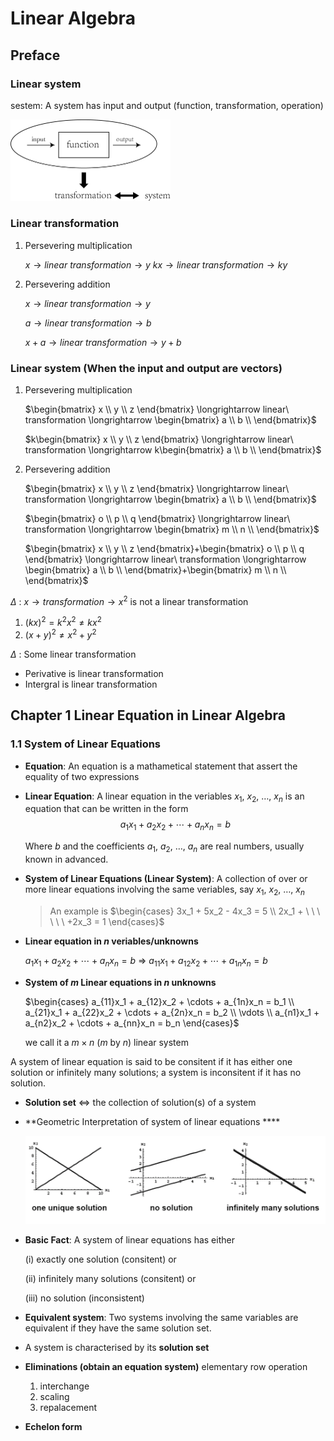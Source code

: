 # Linear Algebra

## Preface

### Linear system

sestem: A system has input and output (function, transformation, operation)

<img src="system的图形化解释.png" style="zoom:25%;" />

### Linear transformation

1. Persevering multiplication

    $x \longrightarrow linear\ transformation \longrightarrow y$			 $kx \longrightarrow linear\ transformation \longrightarrow ky$

2. Persevering addition

    $x \longrightarrow linear\ transformation \longrightarrow y$

    $a \longrightarrow linear\ transformation \longrightarrow b$

    $x+a \longrightarrow linear\ transformation \longrightarrow y+b$

    

### Linear system (When the input and output are vectors)

1. Persevering multiplication

    $\begin{bmatrix}
    x \\
    y \\
    z
    \end{bmatrix} \longrightarrow linear\ transformation \longrightarrow \begin{bmatrix}
    a \\
    b \\
    \end{bmatrix}$			 

    

    $k\begin{bmatrix}
    x \\
    y \\
    z
    \end{bmatrix} \longrightarrow linear\ transformation \longrightarrow k\begin{bmatrix}
    a \\
    b \\
    \end{bmatrix}$

2. Persevering addition

    $\begin{bmatrix}
    x \\
    y \\
    z
    \end{bmatrix} \longrightarrow linear\ transformation \longrightarrow \begin{bmatrix}
    a \\
    b \\
    \end{bmatrix}$

    

    $\begin{bmatrix}
    o \\
    p \\
    q
    \end{bmatrix} \longrightarrow linear\ transformation \longrightarrow \begin{bmatrix}
    m \\
    n \\
    \end{bmatrix}$

    

    $\begin{bmatrix}
    x \\
    y \\
    z
    \end{bmatrix}+\begin{bmatrix}
    o \\
    p \\
    q
    \end{bmatrix} \longrightarrow linear\ transformation \longrightarrow \begin{bmatrix}
    a \\
    b \\
    \end{bmatrix}+\begin{bmatrix}
    m \\
    n \\
    \end{bmatrix}$

    

$\Delta$ : $x \longrightarrow transformation \longrightarrow x^2$ is not a linear transformation

1. $(kx)^2 = k^2x^2 \neq kx^2$
2. $(x+y)^2 \neq x^2 + y^2$

$\Delta$ : Some linear transformation

- Perivative is linear transformation 
- Intergral is linear transformation 

## Chapter 1 Linear Equation in Linear Algebra

### 1.1 System of Linear Equations

- **Equation**: An equation is a mathametical statement that assert the equality of two expressions

- **Linear Equation**: A linear equation in the veriables $x_1,\ x_2,\ \ldots,\ x_n$ is an equation that can be written in the form $$a_1x_1 + a_2x_2 + \cdots + a_nx_n = b$$

    Where $b$  and the coefficients $a_1,\ a_2,\ \ldots,\ a_n$ are real numbers, usually known in advanced.

- **System of Linear Equations (Linear System)**: A collection of over or more linear equations involving the same veriables, say  $x_1,\ x_2,\ \ldots,\ x_n$

    > An example is $\begin{cases} 3x_1 + 5x_2 - 4x_3 = 5 \\ 2x_1 + \ \ \ \ \ \ +2x_3 = 1 \end{cases}$

- **Linear equation in $n$ veriables/unknowns**

    $a_1x_1 + a_2x_2 + \cdots + a_nx_n = b\ \Longrightarrow\ a_{11}x_1 + a_{12}x_2 + \cdots + a_{1n}x_n = b$

- **System of $m$ Linear equations in $n$  unknowns**

    $\begin{cases} a_{11}x_1 + a_{12}x_2 + \cdots + a_{1n}x_n = b_1 \\ a_{21}x_1 + a_{22}x_2 + \cdots + a_{2n}x_n = b_2 \\ \vdots \\ a_{n1}x_1 + a_{n2}x_2 + \cdots + a_{nn}x_n = b_n \end{cases}$

    we call it a $m\times n$ ($m$ by $n$) linear system

A system of linear equation is said to be consitent if it has either one solution or infinitely many solutions; a system is inconsitent if it has no solution.

- **Solution set** $\Longleftrightarrow$ the collection of solution(s) of a system 

- **Geometric Interpretation of system of linear equations ****

    ![](线性方程组的几何解释.png)

- **Basic Fact**: A system of linear equations has either

    (i) exactly one solution (consitent) or 

    (ii) infinitely many solutions (consitent) or

    (iii) no solution (inconsistent)

- **Equivalent system**: Two systems involving the same variables are equivalent if they have the same solution set.
- A system is characterised by its **solution set**
- **Eliminations (obtain an equation system)** elementary row operation
    1. interchange
    2. scaling 
    3. repalacement

- **Echelon form**